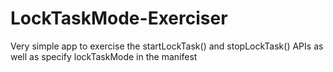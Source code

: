 # LockTaskMode-Exerciser
Very simple app to exercise the startLockTask() and stopLockTask() APIs as well as specify lockTaskMode in the manifest
